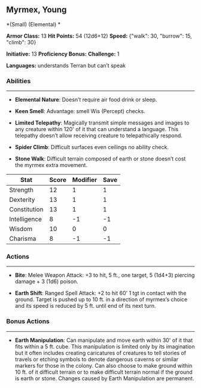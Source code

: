 ## Myrmex, Young
*(Small) (Elemental) *

**Armor Class:** 13
**Hit Points:** 54 (12d6+12)
**Speed:** {"walk": 30, "burrow": 15, "climb": 30}

**Initiative:** 13
**Proficiency Bonus:**
**Challenge:** 1

**Languages:** understands Terran but can’t speak

### Abilities
 --- 
- **Elemental Nature**: Doesn’t require air food drink or sleep.

- **Keen Smell**: Advantage: smell Wis (Percept) checks.

- **Limited Telepathy**: Magically transmit simple messages and images to any creature within 120' of it that can understand a language. This telepathy doesn’t allow receiving creature to telepathically respond.

- **Spider Climb**: Difficult surfaces even ceilings no ability check.

- **Stone Walk**: Difficult terrain composed of earth or stone doesn’t cost the myrmex extra movement.



| Stat | Score | Modifier | Save |
| ---- | ---- | ---- | ---- |
| Strength | 12 | 1 | 1 |
| Dexterity | 13 | 1 | 1 |
| Constitution | 13 | 1 | 1 |
| Intelligence | 8 | -1 | -1 |
| Wisdom | 10 | 0 | 0 |
| Charisma | 8 | -1 | -1 |

### Actions
 --- 
- **Bite**: Melee Weapon Attack: +3 to hit, 5 ft., one target, 5 (1d4+3) piercing damage + 3 (1d6) poison.

- **Earth Shift**: Ranged Spell Attack: +2 to hit 60' 1 tgt in contact with the ground. Target is pushed up to 10 ft. in a direction of myrmex’s choice and its speed is reduced by 5 ft. until end of its next turn.

### Bonus Actions
 --- 
- **Earth Manipulation**: Can manipulate and move earth within 30' of it that fits within a 5 ft. cube. This manipulation is limited only by its imagination but it often includes creating caricatures of creatures to tell stories of travels or etching symbols to denote dangerous caverns or similar markers for those in the colony. Can also choose to make ground within 10 ft. of it difficult terrain or to make difficult terrain normal if the ground is earth or stone. Changes caused by Earth Manipulation are permanent.

